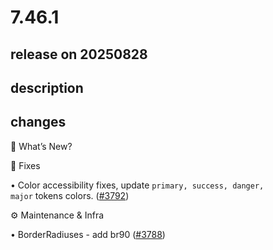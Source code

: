 # 7.46.1

## release on 20250828
## description
## changes
🚀 What’s New?

🔧 Fixes

• Color accessibility fixes, update <code>primary, success, danger, major</code> tokens colors. (<a class="issue-link js-issue-link" data-error-text="Failed to load title" data-id="3337711978" data-permission-text="Title is private" data-url="https://github.com/wix/react-native-ui-lib/issues/3792" data-hovercard-type="pull_request" data-hovercard-url="/wix/react-native-ui-lib/pull/3792/hovercard" href="https://github.com/wix/react-native-ui-lib/pull/3792">#3792</a>)

⚙️ Maintenance & Infra

• BorderRadiuses - add br90 (<a class="issue-link js-issue-link" data-error-text="Failed to load title" data-id="3296797170" data-permission-text="Title is private" data-url="https://github.com/wix/react-native-ui-lib/issues/3788" data-hovercard-type="pull_request" data-hovercard-url="/wix/react-native-ui-lib/pull/3788/hovercard" href="https://github.com/wix/react-native-ui-lib/pull/3788">#3788</a>)

